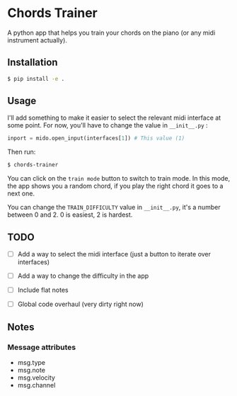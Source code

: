 # Chords Trainer

A python app that helps you train your chords on the piano (or any midi instrument actually).

## Installation

```bash
$ pip install -e .
```

## Usage

I'll add something to make it easier to select the relevant midi interface at some point. For now, you'll have to change the value in `__init__.py` :

```python
inport = mido.open_input(interfaces[1]) # This value (1)
```

Then run:

```bash
$ chords-trainer
```

You can click on the `train mode` button to switch to train mode. In this mode, the app shows you a random chord, if you play the right chord it goes to a next one.

You can change the `TRAIN_DIFFICULTY` value in `__init__.py`, it's a number between 0 and 2. 0 is easiest, 2 is hardest.


## TODO
- [ ] Add a way to select the midi interface (just a button to iterate over interfaces)
- [ ] Add a way to change the difficulty in the app
- [ ] Include flat notes
- [ ] Global code overhaul (very dirty right now)


## Notes

### Message attributes
- msg.type
- msg.note
- msg.velocity
- msg.channel
